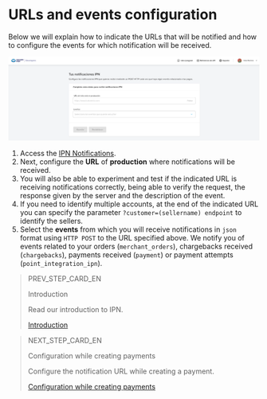 # URLs and events configuration

Below we will explain how to indicate the URLs that will be notified and how to configure the events for which notification will be received.

![ipn](/images/notifications/ipn__es.png)

1. Access the [IPN Notifications](https://www.mercadopago[FAKER][URL][DOMAIN]/developers/panel/notifications/ipn).
2. Next, configure the **URL** of **production** where notifications will be received.
3. You will also be able to experiment and test if the indicated URL is receiving notifications correctly, being able to verify the request, the response given by the server and the description of the event.
4. If you need to identify multiple accounts, at the end of the indicated URL you can specify the parameter `?customer=(sellername) endpoint` to identify the sellers.
5. Select the **events** from which you will receive notifications in `json` format using `HTTP POST` to the URL specified above. We notify you of events related to your orders (`merchant_orders`), chargebacks received (`chargebacks`), payments received (`payment`) or payment attempts (`point_integration_ipn`).

> PREV_STEP_CARD_EN
>
> Introduction
>
> Read our introduction to IPN.
>
> [Introduction](https://www.mercadopago[FAKER][URL][DOMAIN]/developers/en/guides/notifications/ipn/introduction)

> NEXT_STEP_CARD_EN
>
> Configuration while creating payments
>
> Configure the notification URL while creating a payment.
>
> [Configuration while creating payments](https://www.mercadopago[FAKER][URL][DOMAIN]/developers/en/guides/notifications/ipn/online-payment-creation-config)